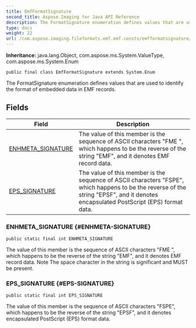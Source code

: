 ```yaml
---
title: EmfFormatSignature
second_title: Aspose.Imaging for Java API Reference
description: The FormatSignature enumeration defines values that are used to identify the format of embedded data in EMF records.
type: docs
weight: 22
url: /com.aspose.imaging.fileformats.emf.emf.consts/emfformatsignature/
---
```

**Inheritance:**
java.lang.Object, com.aspose.ms.System.ValueType, com.aspose.ms.System.Enum
```
public final class EmfFormatSignature extends System.Enum
```

The FormatSignature enumeration defines values that are used to identify the format of embedded data in EMF records.
## Fields

| Field | Description |
| --- | --- |
| [ENHMETA_SIGNATURE](#ENHMETA-SIGNATURE) | The value of this member is the sequence of ASCII characters "FME ", which happens to be the reverse of the string "EMF", and it denotes EMF record data. |
| [EPS_SIGNATURE](#EPS-SIGNATURE) | The value of this member is the sequence of ASCII characters "FSPE", which happens to be the reverse of the string "EPSF", and it denotes encapsulated PostScript (EPS) format data. |
### ENHMETA_SIGNATURE {#ENHMETA-SIGNATURE}
```
public static final int ENHMETA_SIGNATURE
```


The value of this member is the sequence of ASCII characters "FME ", which happens to be the reverse of the string "EMF", and it denotes EMF record data. Note The space character in the string is significant and MUST be present.

### EPS_SIGNATURE {#EPS-SIGNATURE}
```
public static final int EPS_SIGNATURE
```


The value of this member is the sequence of ASCII characters "FSPE", which happens to be the reverse of the string "EPSF", and it denotes encapsulated PostScript (EPS) format data.

